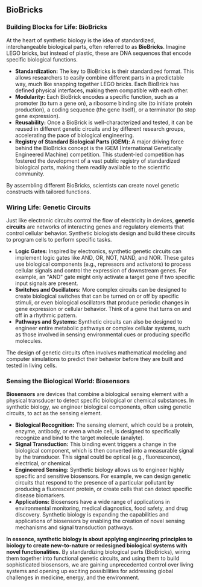 **BioBricks**  
---

### **Building Blocks for Life: BioBricks**

At the heart of synthetic biology is the idea of standardized, interchangeable biological parts, often referred to as **BioBricks**. Imagine LEGO bricks, but instead of plastic, these are DNA sequences that encode specific biological functions.

* **Standardization:** The key to BioBricks is their standardized format. This allows researchers to easily combine different parts in a predictable way, much like snapping together LEGO bricks. Each BioBrick has defined physical interfaces, making them compatible with each other.    
* **Modularity:** Each BioBrick encodes a specific function, such as a promoter (to turn a gene on), a ribosome binding site (to initiate protein production), a coding sequence (the gene itself), or a terminator (to stop gene expression).    
* **Reusability:** Once a BioBrick is well-characterized and tested, it can be reused in different genetic circuits and by different research groups, accelerating the pace of biological engineering.    
* **Registry of Standard Biological Parts (iGEM):** A major driving force behind the BioBricks concept is the iGEM (International Genetically Engineered Machine) competition. This student-led competition has fostered the development of a vast public registry of standardized biological parts, making them readily available to the scientific community.  

By assembling different BioBricks, scientists can create novel genetic constructs with tailored functions.  

### **Wiring Life: Genetic Circuits**

Just like electronic circuits control the flow of electricity in devices, **genetic circuits** are networks of interacting genes and regulatory elements that control cellular behavior. Synthetic biologists design and build these circuits to program cells to perform specific tasks.  

* **Logic Gates:** Inspired by electronics, synthetic genetic circuits can implement logic gates like AND, OR, NOT, NAND, and NOR. These gates use biological components (e.g., repressors and activators) to process cellular signals and control the expression of downstream genes. For example, an "AND" gate might only activate a target gene if two specific input signals are present.  
* **Switches and Oscillators:** More complex circuits can be designed to create biological switches that can be turned on or off by specific stimuli, or even biological oscillators that produce periodic changes in gene expression or cellular behavior. Think of a gene that turns on and off in a rhythmic pattern.  
* **Pathways and Systems:** Synthetic circuits can also be designed to engineer entire metabolic pathways or complex cellular systems, such as those involved in sensing environmental cues or producing specific molecules.

The design of genetic circuits often involves mathematical modeling and computer simulations to predict their behavior before they are built and tested in living cells.  

### **Sensing the Biological World: Biosensors**

**Biosensors** are devices that combine a biological sensing element with a physical transducer to detect specific biological or chemical substances. In synthetic biology, we engineer biological components, often using genetic circuits, to act as the sensing element.  

* **Biological Recognition:** The sensing element, which could be a protein, enzyme, antibody, or even a whole cell, is designed to specifically recognize and bind to the target molecule (analyte).    
* **Signal Transduction:** This binding event triggers a change in the biological component, which is then converted into a measurable signal by the transducer. This signal could be optical (e.g., fluorescence), electrical, or chemical.    
* **Engineered Sensing:** Synthetic biology allows us to engineer highly specific and sensitive biosensors. For example, we can design genetic circuits that respond to the presence of a particular pollutant by producing a fluorescent protein, or create cells that can detect specific disease biomarkers.    
* **Applications:** Biosensors have a wide range of applications in environmental monitoring, medical diagnostics, food safety, and drug discovery. Synthetic biology is expanding the capabilities and applications of biosensors by enabling the creation of novel sensing mechanisms and signal transduction pathways.  

**In essence, synthetic biology is about applying engineering principles to biology to create new-to-nature or redesigned biological systems with novel functionalities.** By standardizing biological parts (BioBricks), wiring them together into functional genetic circuits, and using them to build sophisticated biosensors, we are gaining unprecedented control over living systems and opening up exciting possibilities for addressing global challenges in medicine, energy, and the environment.

